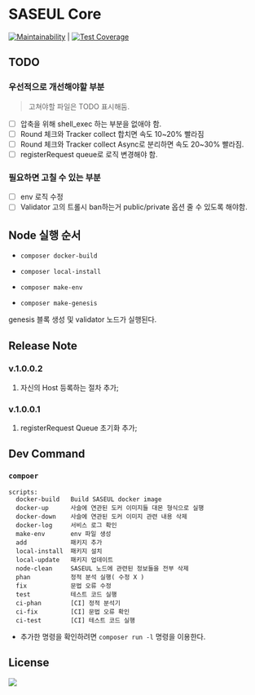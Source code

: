 # SASEUL Core

[![Maintainability][maintainability-badges]][maintainability-repos] | [![Test Coverage][cov-badges]][cov-repos]


## TODO

### 우선적으로 개선해야할 부분
> 고쳐야할 파일은 TODO 표시해둠.

* [ ] 압축을 위해 shell_exec 하는 부분을 없애야 함.
* [ ] Round 체크와 Tracker collect 합치면 속도 10~20% 빨라짐
* [ ] Round 체크와 Tracker collect Async로 분리하면 속도 20~30% 빨라짐.
* [ ] registerRequest queue로 로직 변경해야 함.

### 필요하면 고칠 수 있는 부분

* [ ] env 로직 수정
* [ ] Validator 고의 트롤시 ban하는거 public/private 옵션 줄 수 있도록 해야함.

## Node 실행 순서

* `composer docker-build`

* `composer local-install`

* `composer make-env`

* `composer make-genesis`

genesis 블록 생성 및 validator 노드가 실행된다. 

## Release Note

### v.1.0.0.2

1. 자신의 Host 등록하는 절차 추가;

### v.1.0.0.1

1. registerRequest Queue 초기화 추가;


## Dev Command

### `compoer`

```script
scripts:
  docker-build   Build SASEUL docker image
  docker-up      사슬에 연관된 도커 이미지들 대몬 형식으로 실행
  docker-down    사슬에 연관된 도커 이미지 관련 내용 삭제
  docker-log     서비스 로그 확인
  make-env       env 파일 생성
  add            패키지 추가
  local-install  패키지 설치
  local-update   패키지 업데이트
  node-clean     SASEUL 노드에 관련된 정보들을 전부 삭제
  phan           정적 분석 실행( 수정 X )
  fix            문법 오류 수정
  test           테스트 코드 실행
  ci-phan        [CI] 정적 분석기
  ci-fix         [CI] 문법 오류 확인
  ci-test        [CI] 테스트 코드 실행
```

* 추가한 명령을 확인하려면 `composer run -l` 명령을 이용한다.


## License

![](https://www.gnu.org/graphics/lgplv3-88x31.png)

[maintainability-badges]: https://api.codeclimate.com/v1/badges/ab103c8f70fafe7ed3b6/maintainability
[maintainability-repos]: https://codeclimate.com/repos/5d47e92991b75a019f001554/maintainability
[cov-badges]: https://api.codeclimate.com/v1/badges/ab103c8f70fafe7ed3b6/test_coverage
[cov-repos]: https://codeclimate.com/repos/5d47e92991b75a019f001554/test_coverage
